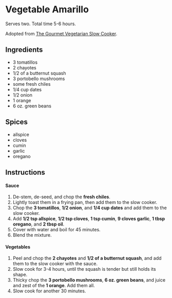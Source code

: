 # Vegetable Amarillo

Serves two. Total time 5-6 hours.

Adopted from [The Gourmet Vegetarian Slow Cooker](https://www.amazon.com/Gourmet-Vegetarian-Slow-Cooker-Sophisticated/dp/158008074X).

## Ingredients

- 3 tomatillos
- 2 chayotes
- 1/2 of a butternut squash
- 3 portobello mushrooms
- some fresh chiles
- 1/4 cup dates
- 1/2 onion
- 1 orange
- 6 oz. green beans

## Spices

- allspice
- cloves
- cumin
- garlic
- oregano

## Instructions

#### Sauce

1. De-stem, de-seed, and chop the **fresh chiles**.
2. Lightly toast them in a frying pan, then add them to the slow cooker.
3. Chop the **3 tomatillos**, **1/2 onion**, and **1/4 cup dates**
   and add them to the slow cooker.
4. Add **1/2 tsp allspice**, **1/2 tsp cloves**, **1 tsp cumin**,
   **9 cloves garlic**, **1 tbsp oregano**, and **2 tbsp oil**.
5. Cover with water and boil for 45 minutes.
6. Blend the mixture.

#### Vegetables

1. Peel and chop the **2 chayotes** and **1/2 of a butternut squash**,
   and add them to the slow cooker with the sauce.
2. Slow cook for 3-4 hours, until the squash is tender but still holds its
   shape.
3. Thicky chop the **3 portobello mushrooms**, **6 oz. green beans**,
   and juice and zest of the **1 orange**. Add them all.
4. Slow cook for another 30 minutes.
